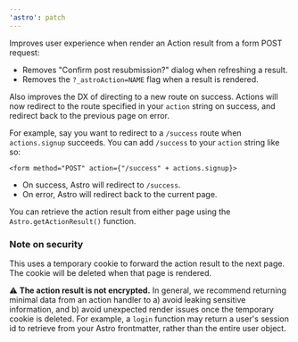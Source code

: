 ```yaml
---
'astro': patch
---
```


Improves user experience when render an Action result from a form POST request:

- Removes "Confirm post resubmission?" dialog when refreshing a result.
- Removes the `?_astroAction=NAME` flag when a result is rendered.

Also improves the DX of directing to a new route on success. Actions will now redirect to the route specified in your `action` string on success, and redirect back to the previous page on error.

For example, say you want to redirect to a `/success` route when `actions.signup` succeeds. You can add `/success` to your `action` string like so:

```astro
<form method="POST" action={"/success" + actions.signup}>
```

- On success, Astro will redirect to `/success`. 
- On error, Astro will redirect back to the current page.

You can retrieve the action result from either page using the `Astro.getActionResult()` function.

### Note on security

This uses a temporary cookie to forward the action result to the next page. The cookie will be deleted when that page is rendered.

⚠ **The action result is not encrypted.** In general, we recommend returning minimal data from an action handler to a) avoid leaking sensitive information, and b) avoid unexpected render issues once the temporary cookie is deleted. For example, a `login` function may return a user's session id to retrieve from your Astro frontmatter, rather than the entire user object.
